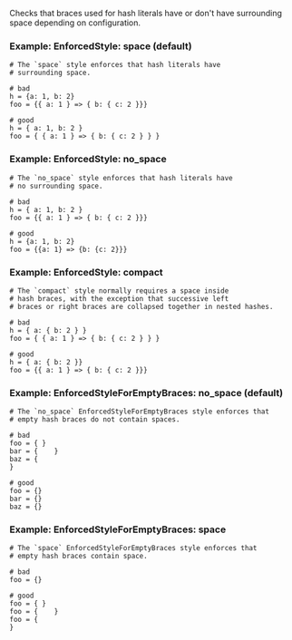 Checks that braces used for hash literals have or don't have
surrounding space depending on configuration.

### Example: EnforcedStyle: space (default)
    # The `space` style enforces that hash literals have
    # surrounding space.

    # bad
    h = {a: 1, b: 2}
    foo = {{ a: 1 } => { b: { c: 2 }}}

    # good
    h = { a: 1, b: 2 }
    foo = { { a: 1 } => { b: { c: 2 } } }

### Example: EnforcedStyle: no_space
    # The `no_space` style enforces that hash literals have
    # no surrounding space.

    # bad
    h = { a: 1, b: 2 }
    foo = {{ a: 1 } => { b: { c: 2 }}}

    # good
    h = {a: 1, b: 2}
    foo = {{a: 1} => {b: {c: 2}}}

### Example: EnforcedStyle: compact
    # The `compact` style normally requires a space inside
    # hash braces, with the exception that successive left
    # braces or right braces are collapsed together in nested hashes.

    # bad
    h = { a: { b: 2 } }
    foo = { { a: 1 } => { b: { c: 2 } } }

    # good
    h = { a: { b: 2 }}
    foo = {{ a: 1 } => { b: { c: 2 }}}

### Example: EnforcedStyleForEmptyBraces: no_space (default)
    # The `no_space` EnforcedStyleForEmptyBraces style enforces that
    # empty hash braces do not contain spaces.

    # bad
    foo = { }
    bar = {    }
    baz = {
    }

    # good
    foo = {}
    bar = {}
    baz = {}

### Example: EnforcedStyleForEmptyBraces: space
    # The `space` EnforcedStyleForEmptyBraces style enforces that
    # empty hash braces contain space.

    # bad
    foo = {}

    # good
    foo = { }
    foo = {    }
    foo = {
    }
